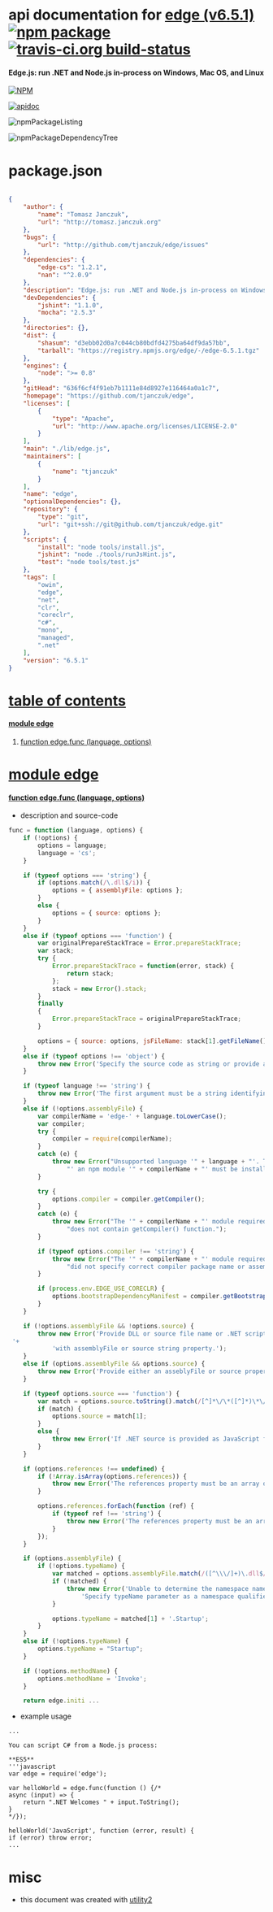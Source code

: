 # api documentation for  [edge (v6.5.1)](https://github.com/tjanczuk/edge)  [![npm package](https://img.shields.io/npm/v/npmdoc-edge.svg?style=flat-square)](https://www.npmjs.org/package/npmdoc-edge) [![travis-ci.org build-status](https://api.travis-ci.org/npmdoc/node-npmdoc-edge.svg)](https://travis-ci.org/npmdoc/node-npmdoc-edge)
#### Edge.js: run .NET and Node.js in-process on Windows, Mac OS, and Linux

[![NPM](https://nodei.co/npm/edge.png?downloads=true&downloadRank=true&stars=true)](https://www.npmjs.com/package/edge)

[![apidoc](https://npmdoc.github.io/node-npmdoc-edge/build/screenCapture.buildCi.browser.%252Ftmp%252Fbuild%252Fapidoc.html.png)](https://npmdoc.github.io/node-npmdoc-edge/build/apidoc.html)

![npmPackageListing](https://npmdoc.github.io/node-npmdoc-edge/build/screenCapture.npmPackageListing.svg)

![npmPackageDependencyTree](https://npmdoc.github.io/node-npmdoc-edge/build/screenCapture.npmPackageDependencyTree.svg)



# package.json

```json

{
    "author": {
        "name": "Tomasz Janczuk",
        "url": "http://tomasz.janczuk.org"
    },
    "bugs": {
        "url": "http://github.com/tjanczuk/edge/issues"
    },
    "dependencies": {
        "edge-cs": "1.2.1",
        "nan": "^2.0.9"
    },
    "description": "Edge.js: run .NET and Node.js in-process on Windows, Mac OS, and Linux",
    "devDependencies": {
        "jshint": "1.1.0",
        "mocha": "2.5.3"
    },
    "directories": {},
    "dist": {
        "shasum": "d3ebb02d0a7c044cb80bdfd4275ba64df9da57bb",
        "tarball": "https://registry.npmjs.org/edge/-/edge-6.5.1.tgz"
    },
    "engines": {
        "node": ">= 0.8"
    },
    "gitHead": "636f6cf4f91eb7b1111e84d8927e116464a0a1c7",
    "homepage": "https://github.com/tjanczuk/edge",
    "licenses": [
        {
            "type": "Apache",
            "url": "http://www.apache.org/licenses/LICENSE-2.0"
        }
    ],
    "main": "./lib/edge.js",
    "maintainers": [
        {
            "name": "tjanczuk"
        }
    ],
    "name": "edge",
    "optionalDependencies": {},
    "repository": {
        "type": "git",
        "url": "git+ssh://git@github.com/tjanczuk/edge.git"
    },
    "scripts": {
        "install": "node tools/install.js",
        "jshint": "node ./tools/runJsHint.js",
        "test": "node tools/test.js"
    },
    "tags": [
        "owin",
        "edge",
        "net",
        "clr",
        "coreclr",
        "c#",
        "mono",
        "managed",
        ".net"
    ],
    "version": "6.5.1"
}
```



# <a name="apidoc.tableOfContents"></a>[table of contents](#apidoc.tableOfContents)

#### [module edge](#apidoc.module.edge)
1.  [function <span class="apidocSignatureSpan">edge.</span>func (language, options)](#apidoc.element.edge.func)



# <a name="apidoc.module.edge"></a>[module edge](#apidoc.module.edge)

#### <a name="apidoc.element.edge.func"></a>[function <span class="apidocSignatureSpan">edge.</span>func (language, options)](#apidoc.element.edge.func)
- description and source-code
```javascript
func = function (language, options) {
    if (!options) {
        options = language;
        language = 'cs';
    }

    if (typeof options === 'string') {
        if (options.match(/\.dll$/i)) {
            options = { assemblyFile: options };
        }
        else {
            options = { source: options };
        }
    }
    else if (typeof options === 'function') {
        var originalPrepareStackTrace = Error.prepareStackTrace;
        var stack;
        try {
            Error.prepareStackTrace = function(error, stack) {
                return stack;
            };
            stack = new Error().stack;
        }
        finally
        {
            Error.prepareStackTrace = originalPrepareStackTrace;
        }

        options = { source: options, jsFileName: stack[1].getFileName(), jsLineNumber: stack[1].getLineNumber() };
    }
    else if (typeof options !== 'object') {
        throw new Error('Specify the source code as string or provide an options object.');
    }

    if (typeof language !== 'string') {
        throw new Error('The first argument must be a string identifying the language compiler to use.');
    }
    else if (!options.assemblyFile) {
        var compilerName = 'edge-' + language.toLowerCase();
        var compiler;
        try {
            compiler = require(compilerName);
        }
        catch (e) {
            throw new Error("Unsupported language '" + language + "'. To compile script in language '" + language +
                "' an npm module '" + compilerName + "' must be installed.");
        }

        try {
            options.compiler = compiler.getCompiler();
        }
        catch (e) {
            throw new Error("The '" + compilerName + "' module required to compile the '" + language + "' language " +
                "does not contain getCompiler() function.");
        }

        if (typeof options.compiler !== 'string') {
            throw new Error("The '" + compilerName + "' module required to compile the '" + language + "' language " +
                "did not specify correct compiler package name or assembly.");
        }

        if (process.env.EDGE_USE_CORECLR) {
            options.bootstrapDependencyManifest = compiler.getBootstrapDependencyManifest();
        }
    }

    if (!options.assemblyFile && !options.source) {
        throw new Error('Provide DLL or source file name or .NET script literal as a string parmeter, or specify an options object
 '+
            'with assemblyFile or source string property.');
    }
    else if (options.assemblyFile && options.source) {
        throw new Error('Provide either an asseblyFile or source property, but not both.');
    }

    if (typeof options.source === 'function') {
        var match = options.source.toString().match(/[^]*\/\*([^]*)\*\/\s*\}$/);
        if (match) {
            options.source = match[1];
        }
        else {
            throw new Error('If .NET source is provided as JavaScript function, function body must be a /* ... */ comment.');
        }
    }

    if (options.references !== undefined) {
        if (!Array.isArray(options.references)) {
            throw new Error('The references property must be an array of strings.');
        }

        options.references.forEach(function (ref) {
            if (typeof ref !== 'string') {
                throw new Error('The references property must be an array of strings.');
            }
        });
    }

    if (options.assemblyFile) {
        if (!options.typeName) {
            var matched = options.assemblyFile.match(/([^\\\/]+)\.dll$/i);
            if (!matched) {
                throw new Error('Unable to determine the namespace name based on assembly file name. ' +
                    'Specify typeName parameter as a namespace qualified CLR type name of the application class.');
            }

            options.typeName = matched[1] + '.Startup';
        }
    }
    else if (!options.typeName) {
        options.typeName = "Startup";
    }

    if (!options.methodName) {
        options.methodName = 'Invoke';
    }

    return edge.initi ...
```
- example usage
```shell
...

You can script C# from a Node.js process:

**ES5**
'''javascript
var edge = require('edge');

var helloWorld = edge.func(function () {/*
async (input) => {
    return ".NET Welcomes " + input.ToString();
}
*/});

helloWorld('JavaScript', function (error, result) {
if (error) throw error;
...
```



# misc
- this document was created with [utility2](https://github.com/kaizhu256/node-utility2)
